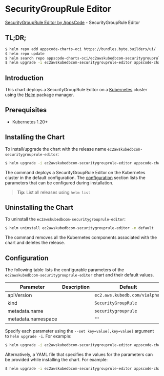 # SecurityGroupRule Editor

[SecurityGroupRule Editor by AppsCode](https://byte.builders) - SecurityGroupRule Editor

## TL;DR;

```bash
$ helm repo add appscode-charts-oci https://bundles.byte.builders/ui/
$ helm repo update
$ helm search repo appscode-charts-oci/ec2awskubedbcom-securitygrouprule-editor --version=v0.4.21
$ helm upgrade -i ec2awskubedbcom-securitygrouprule-editor appscode-charts-oci/ec2awskubedbcom-securitygrouprule-editor -n default --create-namespace --version=v0.4.21
```

## Introduction

This chart deploys a SecurityGroupRule Editor on a [Kubernetes](http://kubernetes.io) cluster using the [Helm](https://helm.sh) package manager.

## Prerequisites

- Kubernetes 1.20+

## Installing the Chart

To install/upgrade the chart with the release name `ec2awskubedbcom-securitygrouprule-editor`:

```bash
$ helm upgrade -i ec2awskubedbcom-securitygrouprule-editor appscode-charts-oci/ec2awskubedbcom-securitygrouprule-editor -n default --create-namespace --version=v0.4.21
```

The command deploys a SecurityGroupRule Editor on the Kubernetes cluster in the default configuration. The [configuration](#configuration) section lists the parameters that can be configured during installation.

> **Tip**: List all releases using `helm list`

## Uninstalling the Chart

To uninstall the `ec2awskubedbcom-securitygrouprule-editor`:

```bash
$ helm uninstall ec2awskubedbcom-securitygrouprule-editor -n default
```

The command removes all the Kubernetes components associated with the chart and deletes the release.

## Configuration

The following table lists the configurable parameters of the `ec2awskubedbcom-securitygrouprule-editor` chart and their default values.

|     Parameter      | Description |                 Default                  |
|--------------------|-------------|------------------------------------------|
| apiVersion         |             | <code>ec2.aws.kubedb.com/v1alpha1</code> |
| kind               |             | <code>SecurityGroupRule</code>           |
| metadata.name      |             | <code>securitygrouprule</code>           |
| metadata.namespace |             | <code>""</code>                          |


Specify each parameter using the `--set key=value[,key=value]` argument to `helm upgrade -i`. For example:

```bash
$ helm upgrade -i ec2awskubedbcom-securitygrouprule-editor appscode-charts-oci/ec2awskubedbcom-securitygrouprule-editor -n default --create-namespace --version=v0.4.21 --set apiVersion=ec2.aws.kubedb.com/v1alpha1
```

Alternatively, a YAML file that specifies the values for the parameters can be provided while
installing the chart. For example:

```bash
$ helm upgrade -i ec2awskubedbcom-securitygrouprule-editor appscode-charts-oci/ec2awskubedbcom-securitygrouprule-editor -n default --create-namespace --version=v0.4.21 --values values.yaml
```
